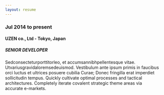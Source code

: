 ```yaml
---
layout: resume
---
```

### Jul 2014 to present

#### UZEN co., Ltd - Tokyo, Japan

##### SENIOR DEVELOPER

Sedconsecteturporttitorleo, et accumsannibhpellentesque vitae. Utvariusgravidaloremsedeuismod. Vestibulum ante ipsum primis in faucibus orci luctus et ultrices posuere cubilia Curae; Donec fringilla erat imperdiet sollicitudin tempus. Quickly cultivate optimal processes and tactical architectures. Completely iterate covalent strategic theme areas via accurate e-markets.